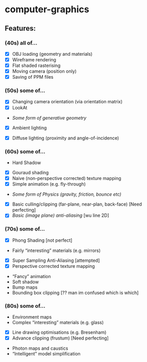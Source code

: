 # computer-graphics

## Features:  
### (40s) all of...
- [x] OBJ loading (geometry and materials)
- [x] Wireframe rendering
- [x] Flat shaded rasterising
- [x] Moving camera (position only)
- [x] Saving of PPM files

### (50s) some of...
- [x] Changing camera orientation (via orientation matrix)
- [x] LookAt
* _Some form of generative geometry_
- [x] Ambient lighting
- [x] Diffuse lighting (proximity and angle-of-incidence)


### (60s) some of...
* Hard Shadow
- [x] Gouraud shading
- [x] Naive (non-perspective corrected) texture mapping
- [x] Simple animation (e.g. fly-through)
* _Some form of Physics (gravity, friction, bounce etc)_
- [x] Basic culling/clipping (far-plane, near-plan, back-face) [Need perfecting]
- [x] _Basic (image plane) anti-aliasing_ [wu line 2D]

### (70s) some of...
- [x] Phong Shading [not perfect]
* Fairly “interesting” materials (e.g. mirrors)
- [x] Super Sampling Anti-Aliasing [attempted]
- [x] Perspective corrected texture mapping
* “Fancy” animation
* Soft shadow
* Bump maps
* Bounding box clipping [?? man im confused which is which]

### (80s) some of...
* Environment maps
* Complex “interesting” materials (e.g. glass)
- [x] Line drawing optimisations (e.g. Bresenham)
- [x] Advance clipping (frustum) [Need perfecting]
* Photon maps and caustics
* “Intelligent” model simplification


